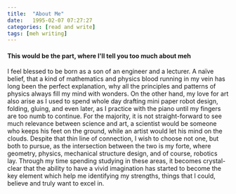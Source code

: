```yaml
---
title:  "About Me"
date:   1995-02-07 07:27:27
categories: [read and write]
tags: [meh writing]
---
```


#### This would be the part, where I'll tell you too much about meh

I feel blessed to be born as a son of an engineer and a lecturer. A naïve belief, that a kind of mathematics and physics blood running in my vein has long been the perfect explanation, why all the principles and patterns of physics always fill my mind with wonders. On the other hand, my love for art also arise as I used to spend whole day drafting mini paper robot design, folding, gluing, and even later, as I practice with the piano until my fingers are too numb to continue. For the majority, it is not straight-forward to see much relevance between science and art, a scientist would be someone who keeps his feet on the ground, while an artist would let his mind on the clouds. Despite that thin line of connection, I wish to choose not one, but both to pursue, as the intersection between the two is my forte, where geometry, physics, mechanical structure design, and of course, robotics lay. Through my time spending studying in these areas, it becomes crystal-clear that the ability to have a vivid imagination has started to become the key element which help me identifying my strengths, things that I could, believe and truly want to excel in.
